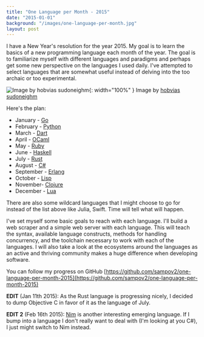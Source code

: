 ```yaml
---
title: "One Language per Month - 2015"
date: "2015-01-01"
background: "/images/one-language-per-month.jpg"
layout: post
---
```


I have a New Year's resolution for the year 2015. My goal is to learn the basics of a new programming language each month of the year. The goal is to familiarize myself with different languages and paradigms and perhaps get some new perspective on the languages I used daily. I've attempted to select languages that are somewhat useful instead of delving into the too archaic or too experimental.

![Image by&nbsp;hobvias sudoneighm](https://images.squarespace-cdn.com/content/v1/52375b95e4b030ffaec4c1f9/1420120635090-A55GUBANBTHAI2E3TIYO/image-asset.png){: width="100%" }
Image by [hobvias sudoneighm](https://www.flickr.com/photos/striatic/)

Here's the plan:

- January - [Go](http://golang.org/)
- February - [Python](https://www.python.org/)
- March - [Dart](https://www.dartlang.org/)
- April - [OCaml](https://ocaml.org/)
- May - [Ruby](https://www.ruby-lang.org/)
- June - [Haskell](https://www.haskell.org/)
- July - [Rust](http://blog.rust-lang.org/2015/01/09/Rust-1.0-alpha.html)
- August - [C#](http://en.wikipedia.org/wiki/C_Sharp_%28programming_language%29)
- September - [Erlang](http://www.erlang.org/)
- October - [Lisp](http://en.wikipedia.org/wiki/Lisp_%28programming_language%29)
- November- [Clojure](http://clojure.org/)
- December - [Lua](http://www.lua.org/)

There are also some wildcard languages that I might choose to go for instead of the list above like Julia, Swift. Time will tell what will happen.

I've set myself some basic goals to reach with each language. I'll build a web scraper and a simple web server with each language. This will teach the syntax, available language constructs, methods for handling concurrency, and the toolchain necessary to work with each of the languages. I will also take a look at the ecosystems around the languages as an active and thriving community makes a huge difference when developing software.

You can follow my progress on GitHub [https://github.com/sampov2/one-language-per-month-2015](https://github.com/sampov2/one-language-per-month-2015)

**EDIT** (Jan 11th 2015): As the Rust language is progressing nicely, I decided to dump Objective C in favor of it as the language of July.

**EDIT 2** (Feb 16th 2015): [Nim](http://nim-lang.org/) is another interesting emerging language. If I bump into a language I don't really want to deal with (I'm looking at you C#), I just might switch to Nim instead.
